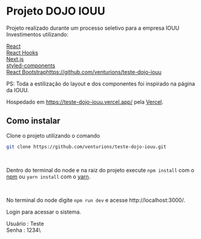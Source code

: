 # Projeto DOJO IOUU

Projeto realizado durante um processo seletivo para a empresa IOUU Investimentos utilizando:

[React](https://pt-br.reactjs.org/)\
[React Hooks](https://pt-br.reactjs.org/docs/hooks-intro.html)\
[Next.js](https://nextjs.org/)\
[styled-components](https://styled-components.com)\
[React Bootstrap](https://react-bootstrap.github.io)https://github.com/venturions/teste-dojo-iouu

PS: Toda a estilização do layout e dos componentes foi inspirado na página da IOUU.

Hospedado em https://teste-dojo-iouu.vercel.app/ pela [Vercel](https://vercel.com/).

## Como instalar

Clone o projeto utilizando o comando

```bash
git clone https://github.com/venturions/teste-dojo-iouu.git
```

<br>

Dentro do terminal do node e na raiz do projeto execute `npm install` com o [npm](https://www.npmjs.com/) ou `yarn install` com o [yarn](https://yarnpkg.com).

<br>

No terminal do node digite `npm run dev` e acesse http://localhost:3000/.

Login para acessar o sistema.

Usuário : Teste\
Senha : 1234\
